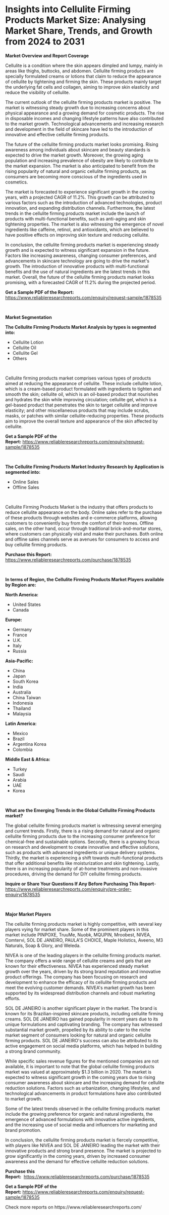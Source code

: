 <p><h1>Insights into Cellulite Firming Products Market Size: Analysing Market Share, Trends, and Growth from 2024 to 2031</h1></p><p><strong>Market Overview and Report Coverage</strong></p>
<p><p>Cellulite is a condition where the skin appears dimpled and lumpy, mainly in areas like thighs, buttocks, and abdomen. Cellulite firming products are specially formulated creams or lotions that claim to reduce the appearance of cellulite by tightening and firming the skin. These products mainly target the underlying fat cells and collagen, aiming to improve skin elasticity and reduce the visibility of cellulite.</p><p>The current outlook of the cellulite firming products market is positive. The market is witnessing steady growth due to increasing concerns about physical appearance and a growing demand for cosmetic products. The rise in disposable incomes and changing lifestyle patterns have also contributed to the market growth. Technological advancements and increasing research and development in the field of skincare have led to the introduction of innovative and effective cellulite firming products.</p><p>The future of the cellulite firming products market looks promising. Rising awareness among individuals about skincare and beauty standards is expected to drive the market growth. Moreover, the growing aging population and increasing prevalence of obesity are likely to contribute to the market expansion. The market is also anticipated to benefit from the rising popularity of natural and organic cellulite firming products, as consumers are becoming more conscious of the ingredients used in cosmetics.</p><p>The market is forecasted to experience significant growth in the coming years, with a projected CAGR of 11.2%. This growth can be attributed to various factors such as the introduction of advanced technologies, product innovation, and expanding distribution channels. Furthermore, the latest trends in the cellulite firming products market include the launch of products with multi-functional benefits, such as anti-aging and skin tightening properties. The market is also witnessing the emergence of novel ingredients like caffeine, retinol, and antioxidants, which are believed to have positive effects on improving skin texture and reducing cellulite.</p><p>In conclusion, the cellulite firming products market is experiencing steady growth and is expected to witness significant expansion in the future. Factors like increasing awareness, changing consumer preferences, and advancements in skincare technology are going to drive the market's growth. The introduction of innovative products with multi-functional benefits and the use of natural ingredients are the latest trends in this market. Overall, the future of the cellulite firming products market looks promising, with a forecasted CAGR of 11.2% during the projected period.</p></p>
<p><strong>Get a Sample PDF of the Report:</strong> <a href="https://www.reliableresearchreports.com/enquiry/request-sample/1878535">https://www.reliableresearchreports.com/enquiry/request-sample/1878535</a></p>
<p>&nbsp;</p>
<p><strong>Market Segmentation</strong></p>
<p><strong>The Cellulite Firming Products Market Analysis by types is segmented into:</strong></p>
<p><ul><li>Cellulite Lotion</li><li>Cellulite Oil</li><li>Cellulite Gel</li><li>Others</li></ul></p>
<p>&nbsp;</p>
<p><p>Cellulite firming products market comprises various types of products aimed at reducing the appearance of cellulite. These include cellulite lotion, which is a cream-based product formulated with ingredients to tighten and smooth the skin; cellulite oil, which is an oil-based product that nourishes and hydrates the skin while improving circulation; cellulite gel, which is a gel-based product that penetrates the skin to target cellulite and improve elasticity; and other miscellaneous products that may include scrubs, masks, or patches with similar cellulite-reducing properties. These products aim to improve the overall texture and appearance of the skin affected by cellulite.</p></p>
<p><strong>Get a Sample PDF of the Report:</strong>&nbsp;<a href="https://www.reliableresearchreports.com/enquiry/request-sample/1878535">https://www.reliableresearchreports.com/enquiry/request-sample/1878535</a></p>
<p>&nbsp;</p>
<p><strong>The Cellulite Firming Products Market Industry Research by Application is segmented into:</strong></p>
<p><ul><li>Online Sales</li><li>Offline Sales</li></ul></p>
<p>&nbsp;</p>
<p><p>Cellulite Firming Products Market is the industry that offers products to reduce cellulite appearance on the body. Online sales refer to the purchase of these products through websites and e-commerce platforms, allowing customers to conveniently buy from the comfort of their homes. Offline sales, on the other hand, occur through traditional brick-and-mortar stores, where customers can physically visit and make their purchases. Both online and offline sales channels serve as avenues for consumers to access and buy cellulite firming products.</p></p>
<p><strong>Purchase this Report:</strong>&nbsp; <a href="https://www.reliableresearchreports.com/purchase/1878535">https://www.reliableresearchreports.com/purchase/1878535</a></p>
<p>&nbsp;</p>
<p><strong>In terms of Region, the Cellulite Firming Products Market Players available by Region are:</strong></p>
<p>
    <p> <strong> North America: </strong>
        <ul>
            <li>United States</li>
            <li>Canada</li>
        </ul>
        </p> 
    <p> <strong> Europe: </strong>
        <ul>
            <li>Germany</li>
            <li>France</li>
            <li>U.K.</li>
            <li>Italy</li>
            <li>Russia</li>
        </ul>
        </p> 
    <p> <strong> Asia-Pacific: </strong>
        <ul>
            <li>China</li>
            <li>Japan</li>
            <li>South Korea</li>
            <li>India</li>
            <li>Australia</li>
            <li>China Taiwan</li>
            <li>Indonesia</li>
            <li>Thailand</li>
            <li>Malaysia</li>
        </ul>
        </p> 
    <p> <strong> Latin America: </strong>
        <ul>
            <li>Mexico</li>
            <li>Brazil</li>
            <li>Argentina Korea</li>
            <li>Colombia</li>
        </ul>
        </p> 
    <p> <strong> Middle East & Africa: </strong>
        <ul>
            <li>Turkey</li>
            <li>Saudi</li>
            <li>Arabia</li>
            <li>UAE</li>
            <li>Korea</li>
        </ul>
    </p>
    </p>
<p>&nbsp;</p>
<p><strong>What are the Emerging Trends in the Global Cellulite Firming Products market?</strong></p>
<p><p>The global cellulite firming products market is witnessing several emerging and current trends. Firstly, there is a rising demand for natural and organic cellulite firming products due to the increasing consumer preference for chemical-free and sustainable options. Secondly, there is a growing focus on research and development to create innovative and effective solutions, such as products with advanced ingredients or unique delivery systems. Thirdly, the market is experiencing a shift towards multi-functional products that offer additional benefits like moisturization and skin tightening. Lastly, there is an increasing popularity of at-home treatments and non-invasive procedures, driving the demand for DIY cellulite firming products.</p></p>
<p><strong>Inquire or Share Your Questions If Any Before Purchasing This Report</strong>- <a href="https://www.reliableresearchreports.com/enquiry/pre-order-enquiry/1878535">https://www.reliableresearchreports.com/enquiry/pre-order-enquiry/1878535</a></p>
<p>&nbsp;</p>
<p><strong>Major Market Players</strong></p>
<p><p>The cellulite firming products market is highly competitive, with several key players vying for market share. Some of the prominent players in this market include PINPOXE, TruuMe, Nuobk, MQUPIN, Mroobest, NIVEA, Comtervi, SOL DE JANEIRO, PAULA'S CHOICE, Maple Holistics, Aveeno, M3 Naturals, Soap & Glory, and Weleda.</p><p>NIVEA is one of the leading players in the cellulite firming products market. The company offers a wide range of cellulite creams and gels that are known for their effectiveness. NIVEA has experienced steady market growth over the years, driven by its strong brand reputation and innovative product offerings. The company has been focusing on research and development to enhance the efficacy of its cellulite firming products and meet the evolving customer demands. NIVEA's market growth has been supported by its widespread distribution channels and robust marketing efforts.</p><p>SOL DE JANEIRO is another significant player in the market. The brand is known for its Brazilian-inspired skincare products, including cellulite firming creams. SOL DE JANEIRO has gained popularity in recent years due to its unique formulations and captivating branding. The company has witnessed substantial market growth, propelled by its ability to cater to the niche market segment of consumers looking for natural and organic cellulite firming products. SOL DE JANEIRO's success can also be attributed to its active engagement on social media platforms, which has helped in building a strong brand community.</p><p>While specific sales revenue figures for the mentioned companies are not available, it is important to note that the global cellulite firming products market was valued at approximately $1.3 billion in 2020. The market is expected to witness significant growth in the coming years due to rising consumer awareness about skincare and the increasing demand for cellulite reduction solutions. Factors such as urbanization, changing lifestyles, and technological advancements in product formulations have also contributed to market growth.</p><p>Some of the latest trends observed in the cellulite firming products market include the growing preference for organic and natural ingredients, the emergence of advanced formulations with innovative active ingredients, and the increasing use of social media and influencers for marketing and brand promotion.</p><p>In conclusion, the cellulite firming products market is fiercely competitive, with players like NIVEA and SOL DE JANEIRO leading the market with their innovative products and strong brand presence. The market is projected to grow significantly in the coming years, driven by increased consumer awareness and the demand for effective cellulite reduction solutions.</p></p>
<p><strong>Purchase this Report:</strong>&nbsp;&nbsp;<a href="https://www.reliableresearchreports.com/purchase/1878535">https://www.reliableresearchreports.com/purchase/1878535</a></p>
<p></p>
<p><strong>Get a Sample PDF of the Report:</strong>&nbsp;<a href="https://www.reliableresearchreports.com/enquiry/request-sample/1878535">https://www.reliableresearchreports.com/enquiry/request-sample/1878535</a></p>
<p>Check more reports on https://www.reliableresearchreports.com/</p>